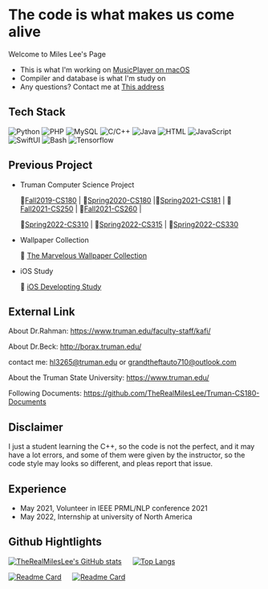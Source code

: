 # The code is what makes us come alive

Welcome to Miles Lee's Page

- This is what I'm working on [MusicPlayer on macOS](https://github.com/TheRealMilesLee/MusicPlayer-macOS)
- Compiler and database is what I'm study on
- Any questions? Contact me at [This address](hl3265@truman.edu)

## Tech Stack
![Python](https://img.shields.io/badge/-Python-192133?style=flat-square&logo=python&logoColor=white)
![PHP](https://img.shields.io/badge/-PHP-192133?style=flat-square&logo=PHP&logoColor=white)
![MySQL](https://img.shields.io/badge/-MySQL-192133?style=flat-square&logo=mysql&logoColor=white)
![C/C++](https://img.shields.io/badge/-C/C++-192133?style=flat-square&logo=C&logoColor=white)
![Java](https://img.shields.io/badge/-Java-192133?style=flat-square&logo=figma&logoColor=white)
![HTML](https://img.shields.io/badge/-HTML-192133?style=flat-square&logo=figma&logoColor=white)
![JavaScript](https://img.shields.io/badge/-JavaScript-192133?style=flat-square&logo=figma&logoColor=white)
![SwiftUI](https://img.shields.io/badge/-Swift-192133?style=flat-square&logo=swift&logoColor=white)
![Bash](https://img.shields.io/badge/-Bash-192133?style=flat-square&logo=figma&logoColor=white)
![Tensorflow](https://img.shields.io/badge/-Tensorflow-192133?style=flat-square&logo=Tensorflow&logoColor=white)
## Previous Project

- Truman Computer Science Project

    📎[Fall2019-CS180](https://github.com/TheRealMilesLee/Truman-CS180-Course)  |  📎[Spring2020-CS180](https://github.com/TheRealMilesLee/Spring2020-CS180) |📎[Spring2021-CS181](https://github.com/TheRealMilesLee/Spring2021-CS181) | 📎[Fall2021-CS250](https://github.com/TheRealMilesLee/CS-250) | 📎[Fall2021-CS260](https://github.com/TheRealMilesLee/CS-260) |

    📎[Spring2022-CS310](https://github.com/TheRealMilesLee/CS-310) | 📎[Spring2022-CS315](https://github.com/TheRealMilesLee/CS-315) | 📎[Spring2022-CS330](https://github.com/TheRealMilesLee/CS-330)
- Wallpaper Collection

    🌈 [The Marvelous Wallpaper Collection](https://github.com/TheRealMilesLee/The-Wallpaper-Collection)
- iOS Study

    📱 [iOS Developting Study](https://github.com/TheRealMilesLee/iOS-Developing-Study)

## External Link

About Dr.Rahman: <https://www.truman.edu/faculty-staff/kafi/>

About Dr.Beck: <http://borax.truman.edu/>

contact me: hl3265@truman.edu or grandtheftauto710@outlook.com

About the Truman State University: <https://www.truman.edu/>

Following Documents: <https://github.com/TheRealMilesLee/Truman-CS180-Documents>

## Disclaimer

I just a student learning the C++, so the code is not the perfect, and it may have a lot errors, and some of them were given by the instructor, so the code style may looks so different, and pleas report that issue.

## Experience

- May 2021, Volunteer in  IEEE PRML/NLP conference 2021
- May 2022, Internship at university of North America

## Github Hightlights

[![TheRealMilesLee's GitHub stats](https://github-readme-stats.vercel.app/api?username=TheRealMilesLee&show_icons=true&theme=radical)](https://github.com/anuraghazra/github-readme-stats) &emsp; [![Top Langs](https://github-readme-stats.vercel.app/api/top-langs/?username=TheRealMilesLee&theme=radical&langs_count=3)](https://github.com/anuraghazra/github-readme-stats)

[![Readme Card](https://github-readme-stats.vercel.app/api/pin/?username=TheRealMilesLee&repo=WechatDeveloper&show_icons=true&theme=tokyonight)](https://github.com/The-Fabulous-Truman-Developer/WechatDeveloper) &emsp; [![Readme Card](https://github-readme-stats.vercel.app/api/pin/?username=TheRealMilesLee&repo=MusicPlayer-macOS&show_icons=true&theme=tokyonight)](https://github.com/TheRealMilesLee/MusicPlayer-macOS)
